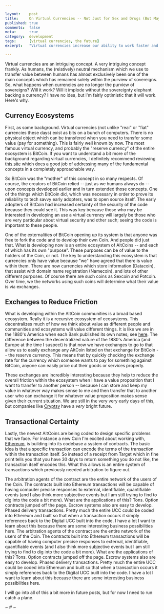 ```yaml
---

layout:    post
title:     On Virtual Currencies -- Not Just for Sex and Drugs (But Maybe for Rock 'n' Roll)
published: true
comments:  false
meta:      true
category:  development
tags:      [virtual currencies, the future]
excerpt:   "Virtual currencies increase our ability to work faster and smarter. Here's why I am becoming an enthusiast."

---
```


Virtual currencies are an intriguing concept. A very intriguing concept frankly. As humans, the (relatively) neutral mechanism which we use to transfer value between humans has almost exclusively been one of the main concepts which has remained solely within the purview of sovereigns. So, what happens when currencies are no longer the purview of sovereigns? Will it work? Will it implode without the sovereignty elephant backing a currency? I have no idea, but I'm fairly optimistic that it will work. Here's why.

## Currency Ecosystems

First, as some background. Virtual currencies (not unlike "real" or "fiat" currencies these days) exist as bits on a bunch of computers. There is no physical object which can be transfered when you need to transfer some value (pay for something). This is fairly well known by now. The most famous virtual currency, and probably the "reserve currency" of the entire ecosystem is BitCoin. If you want to understand a bit more of the background regarding virtual currencies, I definitely recommend reviewing [this site](https://www.weusecoins.com/en/) which does a good job of addressing many of the fundamental concepts in a completely approachable way.

So BitCoin was the "mother" of this concept in so many respects. Of course, the creators of BitCoin relied -- just as we humans always do -- upon concepts developed earlier and in turn extended those concepts. One of the things which BitCoin did, which was necessary in order to prove its reliability to tech savvy early adopters, was to open source itself. The early adopters of BitCoin had increased certainty of the security of the code because they could see it. This was key because those who may be interested in developing an use a virtual currency will largely be those who are very particular about virtual security and other such; seeing the code is important to these people.

One of the externalities of BitCoin opening up its system is that anyone was free to fork the code and to develop their own Coin. And people did just that. What is developing now is an entire ecosystem of AltCoins -- and each of which has its own "purpose". These purposes can be of value to the holders of the Coin, or not. The key to understanding this ecosystem is that currencies only have value because "we" have agreed that there is value within them. There are now currencies which store information (Datacoin), that assist with domain name registration (Namecoin), and lots of other different purposes. Of course there are such coins as Sexcoin and Potcoin. Over time, we the networks using such coins will determine what their value is via exchanges.

## Exchanges to Reduce Friction

What is developing within the AltCoin communities is a broad based ecosystem. Really it is a recursive ecosystem of ecosystems. This decentralizes much of how we think about value as different people and communities and ecosystems will value different things. It is like we are in the 1880's America when each Bank published its own notes; see [here](http://www.npr.org/blogs/money/2013/08/27/216125279/episode-421-the-birth-of-the-dollar-bill). The difference between the decentralized nature of the 1880's America (and Europe at the time I suspect) is that now we have exchanges to go to that allow us to easily exchange any AltCoin listed on that exchange for BitCoin -- the reserve currency. This means that by quickly checking the exchange rate for the currency which someone wants to pay for something against BitCoin, anyone can easily price out their goods or services properly.

These exchanges are incredibly interesting because they help to reduce the overall friction within the ecosystem when I have a value proposition that I want to transfer to another person -- because I can store and keep my value in whatever way makes sense to me and then transfer that to another user who can exchange it for whatever value proposition makes sense given their current situation. We are still in the very very early days of this, but companies like [Cryptsy](http://www.cryptsy.com) have a *very* bright future.

## Transactional Certainty

Lastly, the newest AltCoins are being coded to design specific problems that we face. For instance a new Coin I'm excited about working with, [Ethereum](http://www.ethereum.org/), is building into its codebase a system of contracts. The basic idea is that a specific transaction can encode the terms of the transaction within the transaction itself. So instead of a receipt from Target which in fine print tells you that you have 30 days to return something you do not like, the transaction itself encodes this. What this allows is an entire system of transactions which previously needed arbitration to figure out.

The arbitration agents of the contract are the entire network of the users of the Coin. The contracts built into Ethereum transactions will be capable of having computer precise responses to external, identifiable, quantifiable events (and I also think more subjective events but I am still trying to find to dig into the code a bit more). What are the applications of this? Tons. Option contracts jumped off the page. Escrow systems also are easy to develop. Phased delivery transactions. Pretty much the entire UCC could be coded into Ethereum and built so that when a transaction occurs it simply references back to the Digital UCC built into the code. I have a lot I want to learn about this because there are some interesting business possibilities here.
The arbitration agents of the contract are the entire network of the users of the Coin. The contracts built into Ethereum transactions will be capable of having computer precise responses to external, identifiable, quantifiable events (and I also think more subjective events but I am still trying to find to dig into the code a bit more). What are the applications of this? Tons. Option contracts jumped off the page. Escrow systems also are easy to develop. Phased delivery transactions. Pretty much the entire UCC could be coded into Ethereum and built so that when a transaction occurs it simply references back to the Digital UCC built into the code. I have a lot I want to learn about this because there are some interesting business possibilities here.

I will go into all of this a bit more in future posts, but for now I need to run catch a plane.

~ # ~